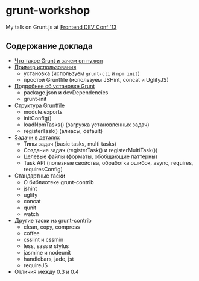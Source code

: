 grunt-workshop
==============

My talk on Grunt.js at [Frontend DEV Conf '13](http://fdc.itstaff.by/)

Содержание доклада
------------------

- [Что такое Grunt и зачем он нужен](http://github.com/ZIJ/grunt-workshop/blob/master/01_intro.md)
- [Пример использования](http://github.com/ZIJ/grunt-workshop/blob/master/02_usage-example.md)
  - установка  (используем ```grunt-cli``` и ```npm init```)
  - простой Gruntfile (используем JSHint, concat и UglifyJS)
- [Подробнее об установке Grunt](http://github.com/ZIJ/grunt-workshop/blob/master/03_installation.md)
  - package.json и devDependencies
  - grunt-init
- [Структура Gruntfile](http://github.com/ZIJ/grunt-workshop/blob/master/04_gruntfile.md)
  - module.exports
  - initConfig()
  - loadNpmTasks() (загрузка установленных задач)
  - registerTask() (алиасы, default)
- [Задачи в деталях](http://github.com/ZIJ/grunt-workshop/blob/master/05_tasks.md)
  - Типы задач (basic tasks, multi tasks)
  - Создание задач (registerTask() и registerMultiTask())
  - Целевые файлы (форматы, обобщающие паттерны)
  - Task API (полезные свойства, обработка ошибок, async, requires, requiresConfig) 
- Cтандартные таски
  - О библиотеке grunt-contrib
  - jshint
  - uglify
  - concat
  - qunit
  - watch
- Другие таски из grunt-contrib
  - clean, copy, compress
  - coffee
  - csslint и сssmin
  - less, sass и stylus
  - jasmine и nodeunit
  - handlebars, jade, jst
  - requireJS
- Отличия между 0.3 и 0.4
